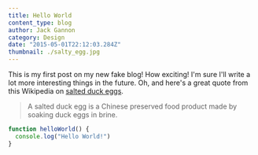 ```yaml
---
title: Hello World
content_type: blog
author: Jack Gannon
category: Design
date: "2015-05-01T22:12:03.284Z"
thumbnail: ./salty_egg.jpg
---
```


This is my first post on my new fake blog! How exciting!
I'm sure I'll write a lot more interesting things in the future.
Oh, and here's a great quote from this Wikipedia on
[salted duck eggs](http://en.wikipedia.org/wiki/Salted_duck_egg).

> A salted duck egg is a Chinese preserved food product made by soaking duck
> eggs in brine.

```js
function helloWorld() {
  console.log("Hello World!")
}
```
